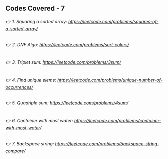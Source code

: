 ## Codes Covered - 7

###### 👉 1. Squaring a sorted array: https://leetcode.com/problems/squares-of-a-sorted-array/
###### 👉 2. DNF Algo: https://leetcode.com/problems/sort-colors/
###### 👉 3. Triplet sum: https://leetcode.com/problems/3sum/
###### 👉 4. Find unique elems: https://leetcode.com/problems/unique-number-of-occurrences/
###### 👉 5. Quadriple sum: https://leetcode.com/problems/4sum/
###### 👉 6. Container with most water: https://leetcode.com/problems/container-with-most-water/
###### 👉 7. Backspace string: https://leetcode.com/problems/backspace-string-compare/